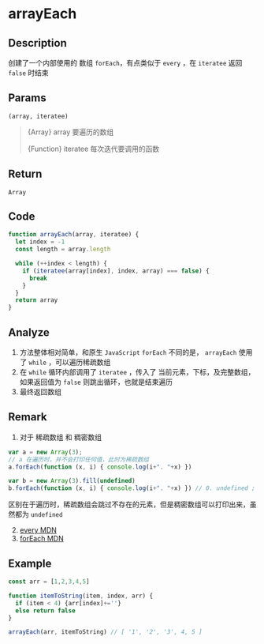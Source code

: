 # arrayEach 

## Description 
创建了一个内部使用的 数组 `forEach`，有点类似于 `every` ，在  `iteratee` 返回 `false` 时结束
## Params
`(array, iteratee)`
> {Array} array 要遍历的数组
>
> {Function} iteratee 每次迭代要调用的函数
## Return
`Array`

## Code
```js
function arrayEach(array, iteratee) {
  let index = -1
  const length = array.length

  while (++index < length) {
    if (iteratee(array[index], index, array) === false) {
      break
    }
  }
  return array
}
```
## Analyze
1. 方法整体相对简单，和原生 `JavaScript`  `forEach` 不同的是， `arrayEach` 使用了 `while` ，可以遍历稀疏数组
2. 在 `while` 循环内部调用了 `iteratee` ，传入了 当前元素，下标，及完整数组，如果返回值为 `false` 则跳出循环，也就是结束遍历
3. 最终返回数组
## Remark
1. 对于 稀疏数组 和 稠密数组
```js
var a = new Array(3);
// a 在遍历时，并不会打印任何值，此时为稀疏数组
a.forEach(function (x, i) { console.log(i+". "+x) }) 

var b = new Array(3).fill(undefined)
b.forEach(function (x, i) { console.log(i+". "+x) }) // 0. undefined ; 1. undefined; 2. undefined;
```
区别在于遍历时，稀疏数组会跳过不存在的元素，但是稠密数组可以打印出来，虽然都为 `undefined`

2. [every MDN](https://developer.mozilla.org/zh-CN/docs/Web/JavaScript/Reference/Global_Objects/Array/every)
3. [forEach MDN](https://developer.mozilla.org/zh-CN/docs/Web/JavaScript/Reference/Global_Objects/Array/forEach)
## Example
```js
const arr = [1,2,3,4,5]

function itemToString(item, index, arr) {
  if (item < 4) {arr[index]+=''}
  else return false
}

arrayEach(arr, itemToString) // [ '1', '2', '3', 4, 5 ]
```
